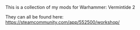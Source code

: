 This is a collection of my mods for Warhammer: Vermintide 2

They can all be found here:
https://steamcommunity.com/app/552500/workshop/

